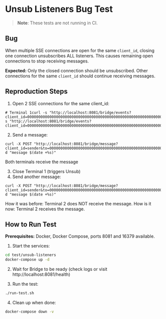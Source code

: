 # Unsub Listeners Bug Test

> **Note**: These tests are not running in CI.

## Bug

When multiple SSE connections are open for the same `client_id`, closing one connection unsubscribes ALL listeners. This causes remaining open connections to stop receiving messages.

**Expected:** Only the closed connection should be unsubscribed. Other connections for the same `client_id` should continue receiving messages.

## Reproduction Steps

1. Open 2 SSE connections for the same client_id:

```
# Terminal 1curl -s "http://localhost:8081/bridge/events?client_id=0000000000000000000000000000000000000000000000000000000000000001"# Terminal 2  curl -s "http://localhost:8081/bridge/events?client_id=0000000000000000000000000000000000000000000000000000000000000001"
```

2. Send a message:

```
curl -X POST "http://localhost:8081/bridge/message?client_id=sender&to=0000000000000000000000000000000000000000000000000000000000000001&ttl=300&topic=test" -d "message $(date +%s)"
```

Both terminals receive the message

3. Close Terminal 1 (triggers Unsub)
4. Send another message:

```
curl -X POST "http://localhost:8081/bridge/message?client_id=sender&to=0000000000000000000000000000000000000000000000000000000000000001&ttl=300&topic=test" -d "message $(date +%s)"
```

How it was before: Terminal 2 does NOT receive the message.
How is it now: Terminal 2 receives the message.

## How to Run Test

**Prerequisites:** Docker, Docker Compose, ports 8081 and 16379 available.

1. Start the services:
```bash
cd test/unsub-listeners
docker-compose up -d
```

2. Wait for Bridge to be ready (check logs or visit http://localhost:8081/health)

3. Run the test:
```bash
./run-test.sh
```

4. Clean up when done:
```bash
docker-compose down -v
```
